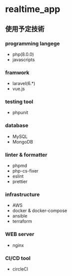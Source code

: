 # realtime_app

## 使用予定技術
### programming langege
* php(8.0.0)
* javascripts

### framwork
* laravel(6.*)
* vue.js

### testing tool
* phpunit

### database
* MySQL
* MongoDB

### linter & formatter
* phpmd
* php-cs-fixer
* eslint
* prettier

### infrastructure
* AWS
* docker & docker-compose
* ansible
* terraform

### WEB server
* nginx

### CI/CD tool
* circleCI

